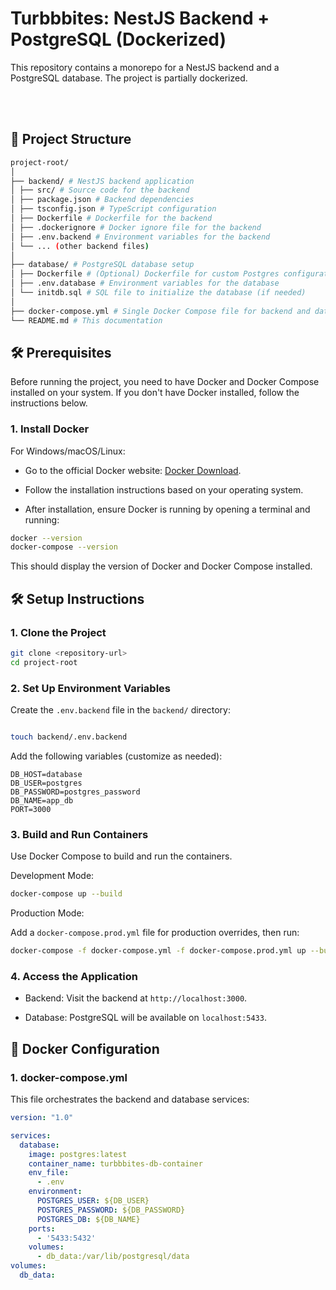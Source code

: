 # Turbbbites: NestJS Backend + PostgreSQL (Dockerized) 
This repository contains a monorepo for a NestJS backend and a PostgreSQL database. The project is partially dockerized.

<br/><br/>

## 📂 Project Structure

```bash
project-root/
│
├── backend/ # NestJS backend application
│ ├── src/ # Source code for the backend
│ ├── package.json # Backend dependencies
│ ├── tsconfig.json # TypeScript configuration
│ ├── Dockerfile # Dockerfile for the backend
│ ├── .dockerignore # Docker ignore file for the backend
│ ├── .env.backend # Environment variables for the backend
│ └── ... (other backend files)
│
├── database/ # PostgreSQL database setup
│ ├── Dockerfile # (Optional) Dockerfile for custom Postgres configuration
│ ├── .env.database # Environment variables for the database
│ └── initdb.sql # SQL file to initialize the database (if needed)
│
├── docker-compose.yml # Single Docker Compose file for backend and database
└── README.md # This documentation
```

## 🛠️ Prerequisites

Before running the project, you need to have Docker and Docker Compose installed on your system. If you don't have Docker installed, follow the instructions below.

### 1. Install Docker

For Windows/macOS/Linux:

   * Go to the official Docker website: [Docker Download](https://www.docker.com/products/docker-desktop/).

   * Follow the installation instructions based on your operating system.

   * After installation, ensure Docker is running by opening a terminal and running:

```bash
docker --version
docker-compose --version
```

This should display the version of Docker and Docker Compose installed.



## 🛠️ Setup Instructions

### 1. Clone the Project
   ```bash
   git clone <repository-url>
   cd project-root
   ```

### 2. Set Up Environment Variables
   Create the `.env.backend` file in the `backend/` directory:

```bash

touch backend/.env.backend
```

Add the following variables (customize as needed):

```env
DB_HOST=database
DB_USER=postgres
DB_PASSWORD=postgres_password
DB_NAME=app_db
PORT=3000
```

### 3. Build and Run Containers

Use Docker Compose to build and run the containers.

Development Mode:

```bash
docker-compose up --build
```

Production Mode:

Add a `docker-compose.prod.yml` file for production overrides, then run:

```bash
docker-compose -f docker-compose.yml -f docker-compose.prod.yml up --build
```

### 4. Access the Application

* Backend: Visit the backend at `http://localhost:3000`.

* Database: PostgreSQL will be available on `localhost:5433`.


## 🐋 Docker Configuration

### 1. docker-compose.yml

This file orchestrates the backend and database services:

```yaml
version: "1.0"

services:
  database:
    image: postgres:latest
    container_name: turbbbites-db-container
    env_file:
      - .env
    environment:
      POSTGRES_USER: ${DB_USER}
      POSTGRES_PASSWORD: ${DB_PASSWORD}
      POSTGRES_DB: ${DB_NAME}
    ports:
      - '5433:5432'
    volumes:
      - db_data:/var/lib/postgresql/data
volumes:
  db_data:

```




